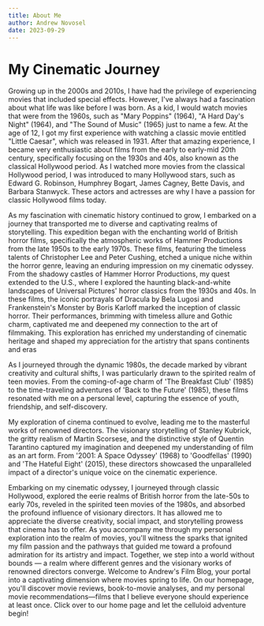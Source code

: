 ```yaml
---
title: About Me
author: Andrew Novosel
date: 2023-09-29
---
```


<h1 class="text-4xl text-center font-bold">My Cinematic Journey</h1>

<p class="text-lg m-5">
  Growing up in the 2000s and 2010s, I have had the privilege of experiencing
  movies that included special effects. However, I've always had a fascination
  about what life was like before I was born. As a kid, I would watch movies
  that were from the 1960s, such as "Mary Poppins" (1964), "A Hard Day's Night"
  (1964), and "The Sound of Music" (1965) just to name a few. At the age of 12,
  I got my first experience with watching a classic movie entitled "Little
  Caesar", which was released in 1931. After that amazing experience, I became
  very enthusiastic about films from the early to early-mid 20th century,
  specifically focusing on the 1930s and 40s, also known as the classical
  Hollywood period. As I watched more movies from the classical Hollywood
  period, I was introduced to many Hollywood stars, such as Edward G. Robinson,
  Humphrey Bogart, James Cagney, Bette Davis, and Barbara Stanwyck. These actors
  and actresses are why I have a passion for classic Hollywood films today.
</p>

<p class="text-lg m-5">
  As my fascination with cinematic history continued to grow, I embarked on a
  journey that transported me to diverse and captivating realms of storytelling.
  This expedition began with the enchanting world of British horror films,
  specifically the atmospheric works of Hammer Productions from the late 1950s
  to the early 1970s. These films, featuring the timeless talents of Christopher
  Lee and Peter Cushing, etched a unique niche within the horror genre, leaving
  an enduring impression on my cinematic odyssey. From the shadowy castles of
  Hammer Horror Productions, my quest extended to the U.S., where I explored the
  haunting black-and-white landscapes of Universal Pictures' horror classics
  from the 1930s and 40s. In these films, the iconic portrayals of Dracula by
  Bela Lugosi and Frankenstein's Monster by Boris Karloff marked the inception
  of classic horror. Their performances, brimming with timeless allure and
  Gothic charm, captivated me and deepened my connection to the art of
  filmmaking. This exploration has enriched my understanding of cinematic
  heritage and shaped my appreciation for the artistry that spans continents and
  eras
</p>

<p class="text-lg m-5">
  As I journeyed through the dynamic 1980s, the decade marked by vibrant
  creativity and cultural shifts, I was particularly drawn to the spirited realm
  of teen movies. From the coming-of-age charm of 'The Breakfast Club' (1985) to
  the time-traveling adventures of 'Back to the Future' (1985), these films
  resonated with me on a personal level, capturing the essence of youth,
  friendship, and self-discovery.
</p>

<p class="text-lg m-5">
  My exploration of cinema continued to evolve, leading me to the masterful
  works of renowned directors. The visionary storytelling of Stanley Kubrick,
  the gritty realism of Martin Scorsese, and the distinctive style of Quentin
  Tarantino captured my imagination and deepened my understanding of film as an
  art form. From '2001: A Space Odyssey' (1968) to 'Goodfellas' (1990) and 'The
  Hateful Eight' (2015), these directors showcased the unparalleled impact of a
  director's unique voice on the cinematic experience.
</p>

<p class="text-lg m-5">
  Embarking on my cinematic odyssey, I journeyed through classic Hollywood,
  explored the eerie realms of British horror from the late-50s to early 70s,
  reveled in the spirited teen movies of the 1980s, and absorbed the profound
  influence of visionary directors. It has allowed me to appreciate the diverse
  creativity, social impact, and storytelling prowess that cinema has to offer.
  As you accompany me through my personal exploration into the realm of movies,
  you'll witness the sparks that ignited my film passion and the pathways that
  guided me toward a profound admiration for its artistry and impact. Together,
  we step into a world without bounds — a realm where different genres and the
  visionary works of renowned directors converge. Welcome to Andrew's Film Blog,
  your portal into a captivating dimension where movies spring to life. On our
  homepage, you'll discover movie reviews, book-to-movie analyses, and my
  personal movie recommendations—films that I believe everyone should experience
  at least once. Click over to our
  home page and let the celluloid adventure
  begin!
</p>